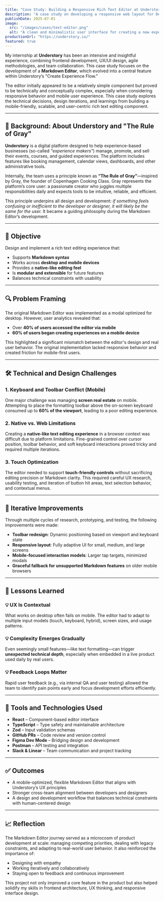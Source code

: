 ```yaml
---
title: "Case Study: Building a Responsive Rich Text Editor at Understory"
description: "A case study on developing a responsive web layout for Design Architects."
publishDate: 2025-07-01
image:
  src: "/images/cases/text-editor.png"
  alt: "A clean and minimalistic user interface for creating a new experience listing."
productionUrl: "https://understory.io/"
featured: true
---
```


My internship at **Understory** has been an intensive and insightful experience, combining frontend development, UX/UI design, agile methodologies, and team collaboration. This case study focuses on the development of a **Markdown Editor**, which evolved into a central feature within Understory’s "Create Experience Flow."

The editor initially appeared to be a relatively simple component but proved to be technically and conceptually complex, especially when considering responsive behavior and mobile user experience. This case study explores the technical decisions, design iterations, and learnings from building a mobile-friendly, scalable, and user-centric rich text editing component.

---

## 🧠 Background: About Understory and "The Rule of Gray"

**Understory** is a digital platform designed to help experience-based businesses (so-called _"experience makers"_) manage, promote, and sell their events, courses, and guided experiences. The platform includes features like booking management, calendar views, dashboards, and other administrative tools.

Internally, the team uses a principle known as **“The Rule of Gray”**—inspired by Gray, the founder of Copenhagen Cooking Class. Gray represents the platform’s core user: a passionate creator who juggles multiple responsibilities daily and expects tools to be intuitive, reliable, and efficient.

This principle underpins all design and development: _if something feels confusing or inefficient to the developer or designer, it will likely be the same for the user._ It became a guiding philosophy during the Markdown Editor’s development.

---

## 🎯 Objective

Design and implement a rich text editing experience that:

- Supports **Markdown syntax**
- Works across **desktop and mobile devices**
- Provides a **native-like editing feel**
- Is **modular and extensible** for future features
- Balances technical constraints with usability

---

## 🔍 Problem Framing

The original Markdown Editor was implemented as a modal optimized for desktop. However, user analytics revealed that:

- Over **40% of users accessed the editor via mobile**
- **60% of users began creating experiences on a mobile device**

This highlighted a significant mismatch between the editor's design and real user behavior. The original implementation lacked responsive behavior and created friction for mobile-first users.

---

## 🛠️ Technical and Design Challenges

### 1. Keyboard and Toolbar Conflict (Mobile)

One major challenge was managing **screen real estate** on mobile. Attempting to place the formatting toolbar above the on-screen keyboard consumed up to **60% of the viewport**, leading to a poor editing experience.

### 2. Native vs. Web Limitations

Creating a **native-like text editing experience** in a browser context was difficult due to platform limitations. Fine-grained control over cursor position, toolbar behavior, and soft keyboard interactions proved tricky and required multiple iterations.

### 3. Touch Optimization

The editor needed to support **touch-friendly controls** without sacrificing editing precision or Markdown clarity. This required careful UX research, usability testing, and iteration of button hit areas, text selection behavior, and contextual menus.

---

## 🚧 Iterative Improvements

Through multiple cycles of research, prototyping, and testing, the following improvements were made:

- **Toolbar redesign**: Dynamic positioning based on viewport and keyboard state
- **Responsive layout**: Fully adaptive UI for small, medium, and large screens
- **Mobile-focused interaction models**: Larger tap targets, minimized modals
- **Graceful fallback for unsupported Markdown features** on older mobile browsers

---

## 🔄 Lessons Learned

### 💡 UX Is Contextual

What works on desktop often fails on mobile. The editor had to adapt to multiple input models (touch, keyboard, hybrid), screen sizes, and usage patterns.

### 💡 Complexity Emerges Gradually

Even seemingly small features—like text formatting—can trigger **unexpected technical depth**, especially when embedded in a live product used daily by real users.

### 💡 Feedback Loops Matter

Rapid user feedback (e.g., via internal QA and user testing) allowed the team to identify pain points early and focus development efforts efficiently.

---

## 🧩 Tools and Technologies Used

- **React** – Component-based editor interface
- **TypeScript** – Type safety and maintainable architecture
- **Zod** – Input validation schemas
- **GitHub PRs** – Code review and version control
- **Figma Dev Mode** – Bridging design and development
- **Postman** – API testing and integration
- **Slack & Linear** – Team communication and project tracking

---

## ✅ Outcomes

- A mobile-optimized, flexible Markdown Editor that aligns with Understory’s UX principles
- Stronger cross-team alignment between developers and designers
- A design and development workflow that balances technical constraints with human-centered design

---

## 📈 Reflection

The Markdown Editor journey served as a microcosm of product development at scale: managing competing priorities, dealing with legacy constraints, and adapting to real-world user behavior. It also reinforced the importance of:

- Designing with empathy
- Working iteratively and collaboratively
- Staying open to feedback and continuous improvement

This project not only improved a core feature in the product but also helped solidify my skills in frontend architecture, UX thinking, and responsive interface design.
